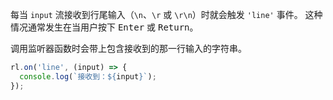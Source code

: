 <!-- YAML
added: v0.1.98
-->

每当 `input` 流接收到行尾输入（`\n`、`\r` 或 `\r\n`）时就会触发 `'line'` 事件。
这种情况通常发生在当用户按下 <kbd>Enter</kbd> 或 <kbd>Return</kbd>。

调用监听器函数时会带上包含接收到的那一行输入的字符串。

```js
rl.on('line', (input) => {
  console.log(`接收到：${input}`);
});
```

